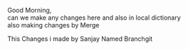 Good Morning, <br>
can we make any changes here and also in local dictionary
<br>
also making changes by Merge



This Changes i made by Sanjay Named Branchgit 
